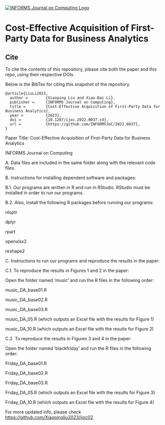 [![INFORMS Journal on Computing Logo](https://INFORMSJoC.github.io/logos/INFORMS_Journal_on_Computing_Header.jpg)](https://pubsonline.informs.org/journal/ijoc)

# Cost-Effective Acquisition of First-Party Data for Business Analytics
## Cite

To cite the contents of this repository, please cite both the paper and this repo, using their respective DOIs.

Below is the BibTex for citing this snapshot of the repository.
```
@article{LiuLi2023,
  author =        {Xiaoping Liu and Xiao-Bai Li},
  publisher =     {INFORMS Journal on Computing},
  title =         {Cost-Effective Acquisition of First-Party Data for Business Analytics},
  year =          {2023},
  doi =           {10.1287/ijoc.2022.0037.cd},
  url =           {https://github.com/INFORMSJoC/2022.0037},
} 
```
Paper Title: Cost-Effective Acquisition of First-Party Data for Business Analytics

INFORMS Journal on Computing

A. Data files are included in the same folder along with the relevant code files.

B. Instructions for installing dependent software and packages:

B.1. Our programs are written in R and run in RStudio. RStudio must be installed in order to run our programs.

B.2. Also, install the following R packages before running our programs:

nloptr

dplyr

rpart

openxlsx2

reshape2

C. Instructions to run our programs and reproduce the results in the paper:

C.1. To reproduce the results in Figures 1 and 2 in the paper:

Open the folder named ‘music’ and run the R files in the following order:

music_DA_base01.R

music_DA_base02.R

music_DA_base03.R

music_DA_05.R (which outputs an Excel file with the results for Figure 1)

music_DA_10.R (which outputs an Excel file with the results for Figure 2)

C.2. To reproduce the results in Figures 3 and 4 in the paper:

Open the folder named ‘blackfriday’ and run the R files in the following order:

Friday_DA_base01.R

Friday_DA_base02.R

Friday_DA_base03.R

Friday_DA_05.R (which outputs an Excel file with the results for Figure 3)

Friday_DA_10.R (which outputs an Excel file with the results for Figure 4)

For more updated info, please check https://github.com/Xiaopingliu2023/ijoc02
